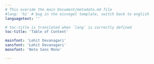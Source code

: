 ```yaml
---
# This overide the main Document/metadata.md file
#lang: 'hi' # bug in the eisvogel template, switch back to english 
languagetext: ''

# toc-title is translated when `lang` is correctly defined
toc-title: 'Table of Content'

mainfont: 'Lohit Devanagari'
sansfont: 'Lohit Devanagari'
monofont: 'Noto Sans Mono'

---
```

